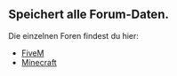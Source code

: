 Speichert alle Forum-Daten.
---
Die einzelnen Foren findest du hier:
- [FiveM](https://github.com/MandaiWorld/FiveM/discussions)
- [Minecraft](https://github.com/MandaiWorld/Minecraft/discussions)
